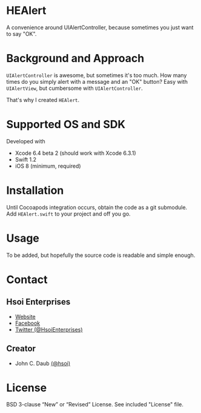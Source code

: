# HEAlert
A convenience around UIAlertController, because sometimes you just want to say "OK".


# Background and Approach

`UIAlertController` is awesome, but sometimes it's too much. How many times do you simply alert with a message and an "OK" button? Easy with `UIAlertView`, but cumbersome with `UIAlertController`.

That's why I created `HEAlert`.

# Supported OS and SDK

Developed with

- Xcode 6.4 beta 2 (should work with Xcode 6.3.1)
- Swift 1.2
- iOS 8 (minimum, required)


# Installation

Until Cocoapods integration occurs, obtain the code as a git submodule. Add `HEAlert.swift` to your project and off you go.


# Usage

To be added, but hopefully the source code is readable and simple enough.


# Contact

## Hsoi Enterprises
- [Website][hsoienterprises-website]
- [Facebook][hsoienterprises-facebook]
- [Twitter (@HsoiEnterprises)][hsoienterprises-twitter]

## Creator
- John C. Daub [(@hsoi)][hsoi-twitter]

# License

BSD 3-clause “New” or “Revised” License. See included "License" file.



[hsoienterprises-website]: http://www.hsoienterprises.com
[hsoienterprises-facebook]: https://www.facebook.com/HsoiEnterprises
[hsoienterprises-twitter]: http://twitter.com/hsoienterprises
[hsoi-twitter]: http://twitter.com/hsoi
